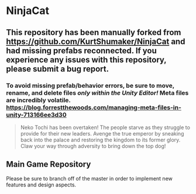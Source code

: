 # NinjaCat

## This repository has been manually forked from https://github.com/KurtShumaker/NinjaCat and had missing prefabs reconnected. If you experience any issues with this repository, please submit a bug report.

### To avoid missing prefab/behavior errors, be sure to move, rename, and delete files _only within the Unity Editor!_ Meta files are incredibly volatile. https://blog.forrestthewoods.com/managing-meta-files-in-unity-713166ee3d30

> Neko Tochi has been overtaken!
> The people starve as they struggle to provide for their new leaders.
> Avenge the true emperor by sneaking back into the palace and
restoring the kingdom to its former glory.
> Claw your way through adversity to bring down the top dog!

## Main Game Repository

Please be sure to branch off of the master in order to implement new features and design aspects.
